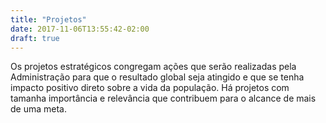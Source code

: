 ```yaml
---
title: "Projetos"
date: 2017-11-06T13:55:42-02:00
draft: true
---
```


Os projetos estratégicos congregam ações que serão realizadas pela Administração para que o resultado global seja atingido e que se tenha impacto positivo direto sobre a vida da população. Há projetos com tamanha importância e relevância que contribuem para o alcance de mais de uma meta.
